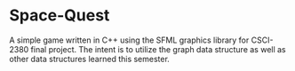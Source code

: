 # Space-Quest
A simple game written in C++ using the SFML graphics library for CSCI-2380 final project. 
The intent is to utilize the graph data structure as well as other data structures learned this semester.
